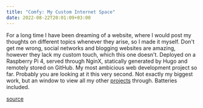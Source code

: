```yaml
---
title: "Comfy: My Custom Internet Space"
date: 2022-08-22T20:01:09+03:00
---
```


For a long time I have been dreaming of a website, where I would post my thoughts on different topics whenever they arise, so I made it myself. Don't get me wrong, social networks and blogging websites are amazing, however they lack my custom touch, which this one doesn't. Deployed on a Raspberry Pi 4, served through NginX, statically generated by Hugo and remotely stored on GitHub. My most ambicious web development project so far. Probably you are looking at it this very second. Not exactly my biggest work, but an window to view all my other [projects](https://kittenlover.ru/projects) through. Batteries included.

[source](https://github.com/Kittenlover229/comfy)
